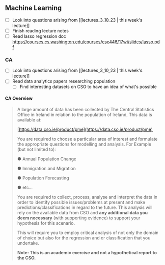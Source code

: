 ## Machine Learning
- [ ] Look into questions arising from [[lectures_3_10_23 | this week's lecture]]
- [ ] Finish reading lecture notes
- [ ] Read lasso regression doc https://courses.cs.washington.edu/courses/cse446/17wi/slides/lasso.pdf

### CA
- [ ] Look into questions arising from [[lectures_3_10_23 | this week's lecture]]
- [ ] Read data analytics papers researching population
	- [ ] Find interesting datasets on CSO to have an idea of what's possible

#### CA Overview 
> A large amount of data has been collected by The Central Statistics Office in Ireland in relation to the population of Ireland, This data is available at:[](https://data.gov.ie/organization/dublin-city-council?tags=Transport+and+Infrastructure)
> 
> [https://data.cso.ie/product/pme](https://data.cso.ie/product/pme)
> 
> You are required to choose a particular area of interest and formulate the appropriate questions for modelling and analysis. For Example (but not limited to):
> 
> ● Annual Population Change
> 
> ● Immigration and Migration
> 
> ● Population Forecasting
> 
> ● etc…
> 
> You are required to collect, process, analyse and interpret the data in order to identify possible issues/problems at present and make predictions/classifications in regard to the future. This analysis will rely on the available data from CSO and **any additional data you deem necessary** (with supporting evidence) to support your hypothesis for this scenario.
> 
> This will require you to employ critical analysis of not only the domain of choice but also for the regression and or classification that you undertake.
> 
> **Note: This is an academic exercise and not a hypothetical report to the CSO.**